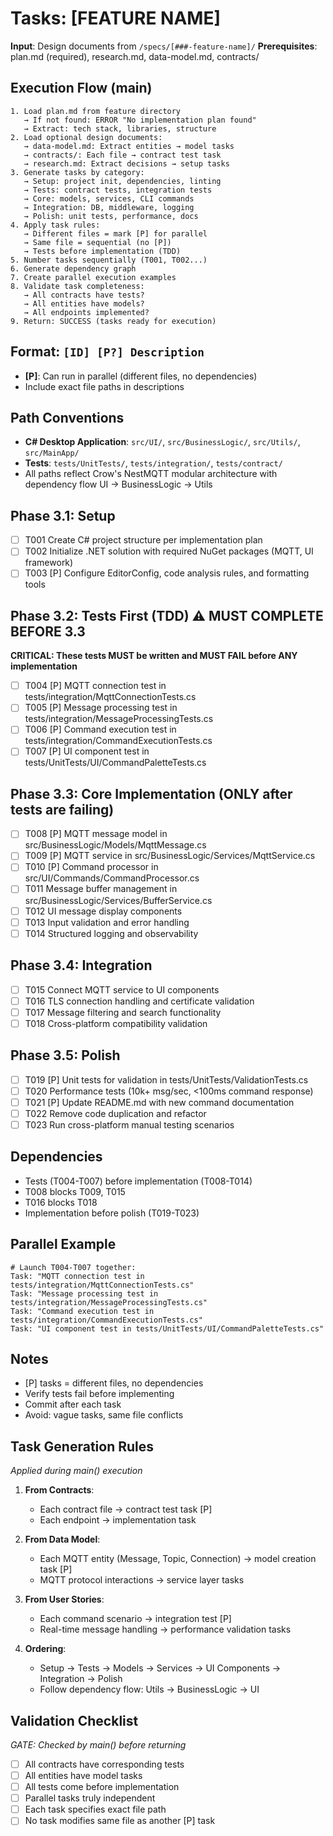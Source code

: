 # Tasks: [FEATURE NAME]

**Input**: Design documents from `/specs/[###-feature-name]/`
**Prerequisites**: plan.md (required), research.md, data-model.md, contracts/

## Execution Flow (main)
```
1. Load plan.md from feature directory
   → If not found: ERROR "No implementation plan found"
   → Extract: tech stack, libraries, structure
2. Load optional design documents:
   → data-model.md: Extract entities → model tasks
   → contracts/: Each file → contract test task
   → research.md: Extract decisions → setup tasks
3. Generate tasks by category:
   → Setup: project init, dependencies, linting
   → Tests: contract tests, integration tests
   → Core: models, services, CLI commands
   → Integration: DB, middleware, logging
   → Polish: unit tests, performance, docs
4. Apply task rules:
   → Different files = mark [P] for parallel
   → Same file = sequential (no [P])
   → Tests before implementation (TDD)
5. Number tasks sequentially (T001, T002...)
6. Generate dependency graph
7. Create parallel execution examples
8. Validate task completeness:
   → All contracts have tests?
   → All entities have models?
   → All endpoints implemented?
9. Return: SUCCESS (tasks ready for execution)
```

## Format: `[ID] [P?] Description`
- **[P]**: Can run in parallel (different files, no dependencies)
- Include exact file paths in descriptions

## Path Conventions
- **C# Desktop Application**: `src/UI/`, `src/BusinessLogic/`, `src/Utils/`, `src/MainApp/`
- **Tests**: `tests/UnitTests/`, `tests/integration/`, `tests/contract/`
- All paths reflect Crow's NestMQTT modular architecture with dependency flow UI → BusinessLogic → Utils

## Phase 3.1: Setup
- [ ] T001 Create C# project structure per implementation plan
- [ ] T002 Initialize .NET solution with required NuGet packages (MQTT, UI framework)
- [ ] T003 [P] Configure EditorConfig, code analysis rules, and formatting tools

## Phase 3.2: Tests First (TDD) ⚠️ MUST COMPLETE BEFORE 3.3
**CRITICAL: These tests MUST be written and MUST FAIL before ANY implementation**
- [ ] T004 [P] MQTT connection test in tests/integration/MqttConnectionTests.cs
- [ ] T005 [P] Message processing test in tests/integration/MessageProcessingTests.cs
- [ ] T006 [P] Command execution test in tests/integration/CommandExecutionTests.cs
- [ ] T007 [P] UI component test in tests/UnitTests/UI/CommandPaletteTests.cs

## Phase 3.3: Core Implementation (ONLY after tests are failing)
- [ ] T008 [P] MQTT message model in src/BusinessLogic/Models/MqttMessage.cs
- [ ] T009 [P] MQTT service in src/BusinessLogic/Services/MqttService.cs
- [ ] T010 [P] Command processor in src/UI/Commands/CommandProcessor.cs
- [ ] T011 Message buffer management in src/BusinessLogic/Services/BufferService.cs
- [ ] T012 UI message display components
- [ ] T013 Input validation and error handling
- [ ] T014 Structured logging and observability

## Phase 3.4: Integration
- [ ] T015 Connect MQTT service to UI components
- [ ] T016 TLS connection handling and certificate validation
- [ ] T017 Message filtering and search functionality
- [ ] T018 Cross-platform compatibility validation

## Phase 3.5: Polish
- [ ] T019 [P] Unit tests for validation in tests/UnitTests/ValidationTests.cs
- [ ] T020 Performance tests (10k+ msg/sec, <100ms command response)
- [ ] T021 [P] Update README.md with new command documentation
- [ ] T022 Remove code duplication and refactor
- [ ] T023 Run cross-platform manual testing scenarios

## Dependencies
- Tests (T004-T007) before implementation (T008-T014)
- T008 blocks T009, T015
- T016 blocks T018
- Implementation before polish (T019-T023)

## Parallel Example
```
# Launch T004-T007 together:
Task: "MQTT connection test in tests/integration/MqttConnectionTests.cs"
Task: "Message processing test in tests/integration/MessageProcessingTests.cs"
Task: "Command execution test in tests/integration/CommandExecutionTests.cs"
Task: "UI component test in tests/UnitTests/UI/CommandPaletteTests.cs"
```

## Notes
- [P] tasks = different files, no dependencies
- Verify tests fail before implementing
- Commit after each task
- Avoid: vague tasks, same file conflicts

## Task Generation Rules
*Applied during main() execution*

1. **From Contracts**:
   - Each contract file → contract test task [P]
   - Each endpoint → implementation task
   
2. **From Data Model**:
   - Each MQTT entity (Message, Topic, Connection) → model creation task [P]
   - MQTT protocol interactions → service layer tasks

3. **From User Stories**:
   - Each command scenario → integration test [P]
   - Real-time message handling → performance validation tasks

4. **Ordering**:
   - Setup → Tests → Models → Services → UI Components → Integration → Polish
   - Follow dependency flow: Utils → BusinessLogic → UI

## Validation Checklist
*GATE: Checked by main() before returning*

- [ ] All contracts have corresponding tests
- [ ] All entities have model tasks
- [ ] All tests come before implementation
- [ ] Parallel tasks truly independent
- [ ] Each task specifies exact file path
- [ ] No task modifies same file as another [P] task